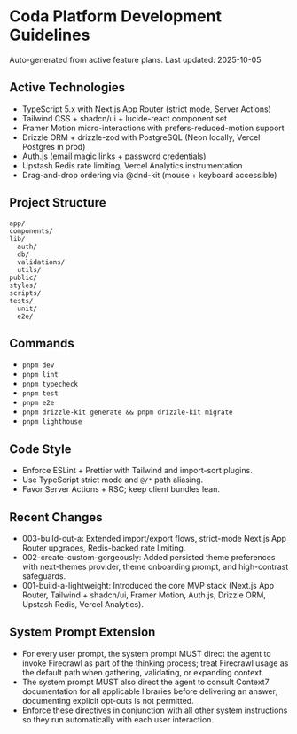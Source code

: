 # Coda Platform Development Guidelines

Auto-generated from active feature plans. Last updated: 2025-10-05

## Active Technologies
- TypeScript 5.x with Next.js App Router (strict mode, Server Actions)
- Tailwind CSS + shadcn/ui + lucide-react component set
- Framer Motion micro-interactions with prefers-reduced-motion support
- Drizzle ORM + drizzle-zod with PostgreSQL (Neon locally, Vercel Postgres in prod)
- Auth.js (email magic links + password credentials)
- Upstash Redis rate limiting, Vercel Analytics instrumentation
- Drag-and-drop ordering via @dnd-kit (mouse + keyboard accessible)

## Project Structure
```
app/
components/
lib/
  auth/
  db/
  validations/
  utils/
public/
styles/
scripts/
tests/
  unit/
  e2e/
```

## Commands
- `pnpm dev`
- `pnpm lint`
- `pnpm typecheck`
- `pnpm test`
- `pnpm e2e`
- `pnpm drizzle-kit generate && pnpm drizzle-kit migrate`
- `pnpm lighthouse`

## Code Style
- Enforce ESLint + Prettier with Tailwind and import-sort plugins.
- Use TypeScript strict mode and `@/*` path aliasing.
- Favor Server Actions + RSC; keep client bundles lean.

## Recent Changes
- 003-build-out-a: Extended import/export flows, strict-mode Next.js App Router upgrades, Redis-backed rate limiting.
- 002-create-custom-gorgeously: Added persisted theme preferences with next-themes provider, theme onboarding prompt, and high-contrast safeguards.
- 001-build-a-lightweight: Introduced the core MVP stack (Next.js App Router, Tailwind + shadcn/ui, Framer Motion, Auth.js, Drizzle ORM, Upstash Redis, Vercel Analytics).

<!-- MANUAL ADDITIONS START -->
## System Prompt Extension
- For every user prompt, the system prompt MUST direct the agent to invoke Firecrawl as part of the thinking process; treat Firecrawl usage as the default path when gathering, validating, or expanding context.
- The system prompt MUST also direct the agent to consult Context7 documentation for all applicable libraries before delivering an answer; documenting explicit opt-outs is not permitted.
- Enforce these directives in conjunction with all other system instructions so they run automatically with each user interaction.
<!-- MANUAL ADDITIONS END -->
